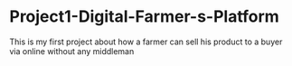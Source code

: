 # Project1-Digital-Farmer-s-Platform
This is my first project about how a farmer can sell his product to a buyer via online without any middleman
